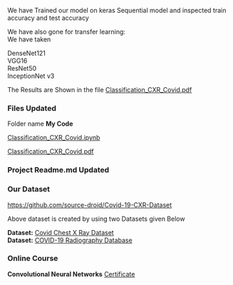 We have Trained our model on keras Sequential model and inspected train accuracy and test accuracy

We have also gone for transfer learning:<br>
We have taken 

DenseNet121<br>
VGG16<br>
ResNet50<br>
InceptionNet v3<br>

The Results are Shown in the file [Classification_CXR_Covid.pdf](https://github.com/source-droid/Machine-Learning-based-Automatic-Covid-19-detection-using-Lung-s-Scans/blob/main/My%20Code/Classification_CXR_Covid.pdf)

### Files Updated

Folder name **My Code**

[Classification_CXR_Covid.ipynb](https://github.com/source-droid/Machine-Learning-based-Automatic-Covid-19-detection-using-Lung-s-Scans/blob/main/My%20Code/Classification_CXR_Covid.ipynb)

[Classification_CXR_Covid.pdf](https://github.com/source-droid/Machine-Learning-based-Automatic-Covid-19-detection-using-Lung-s-Scans/blob/main/My%20Code/Classification_CXR_Covid.pdf)


### Project Readme.md Updated

### Our Dataset
https://github.com/source-droid/Covid-19-CXR-Dataset

Above dataset is created by using two Datasets given Below

**Dataset:** [Covid Chest X Ray Dataset](https://github.com/ieee8023/covid-chestxray-dataset) <br>
**Dataset:** [COVID-19 Radiography Database](https://www.kaggle.com/tawsifurrahman/covid19-radiography-database)



### Online Course
**Convolutional Neural Networks**
[Certificate](https://www.coursera.org/account/accomplishments/verify/53EHJQJJSLUC)

